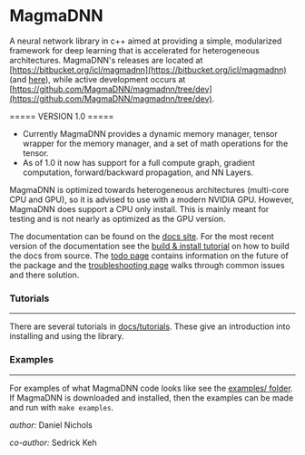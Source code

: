 # MagmaDNN

A neural network library in c++ aimed at providing a simple, modularized framework for deep learning that is accelerated for heterogeneous architectures. MagmaDNN's releases are located at [https://bitbucket.org/icl/magmadnn](https://bitbucket.org/icl/magmadnn) (and [here](https://icl.cs.utk.edu/magma/)), while active development occurs at [https://github.com/MagmaDNN/magmadnn/tree/dev](https://github.com/MagmaDNN/magmadnn/tree/dev).

===== VERSION 1.0 =====
- Currently MagmaDNN provides a dynamic memory manager, tensor wrapper for the memory manager, and a set of math operations for the tensor.
- As of 1.0 it now has support for a full compute graph, gradient computation, forward/backward propagation, and NN Layers.

MagmaDNN is optimized towards heterogeneous architectures (multi-core CPU and GPU), so it is advised to use with a modern NVIDIA GPU. However, MagmaDNN does support a CPU only install. This is mainly meant for testing and is not nearly as optimized as the GPU version.


The documentation can be found on the [docs site](https://magmadnn.github.io/magmadnn/html). For the most recent version of the documentation see the [build & install tutorial](/docs/tutorials/00_installing.md) on how to build the docs from source. The [todo page](/docs/todo.md) contains information on the future of the package and the [troubleshooting page](/docs/troubleshooting.md) walks through common issues and there solution.


### Tutorials
-------------
There are several tutorials in [docs/tutorials](/docs/tutorials). These give an introduction into installing and using the library.


### Examples
-----------
For examples of what MagmaDNN code looks like see the [examples/ folder](/examples). If MagmaDNN is downloaded and installed, then the examples can be made and run with `make examples`.


_author:_ Daniel Nichols

_co-author:_ Sedrick Keh
